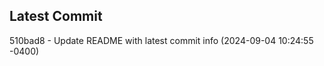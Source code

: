 
## Latest Commit
510bad8 - Update README with latest commit info (2024-09-04 10:24:55 -0400) <Yunxi-Zhou>
